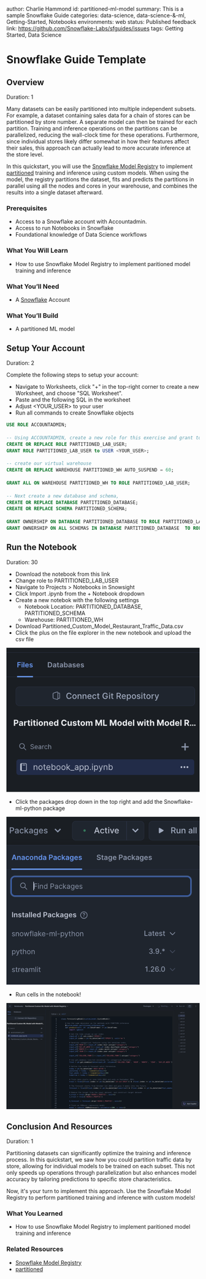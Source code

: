 author: Charlie Hammond
id: partitioned-ml-model
summary: This is a sample Snowflake Guide
categories: data-science, data-science-&-ml, Getting-Started, Notebooks
environments: web
status: Published 
feedback link: https://github.com/Snowflake-Labs/sfguides/issues
tags: Getting Started, Data Science

# Snowflake Guide Template
<!-- ------------------------ -->
## Overview 
Duration: 1

Many datasets can be easily partitioned into multiple independent subsets. For example, a dataset containing sales data for a chain of stores can be partitioned by store number. A separate model can then be trained for each partition. Training and inference operations on the partitions can be parallelized, reducing the wall-clock time for these operations. Furthermore, since individual stores likely differ somewhat in how their features affect their sales, this approach can actually lead to more accurate inference at the store level.

In this quickstart, you will use the [Snowflake Model Registry](https://docs.snowflake.com/en/developer-guide/snowpark-ml/model-registry/overview) to implement [partitioned](https://docs.snowflake.com/en/developer-guide/snowpark-ml/model-registry/partitioned-custom-models) training and inference using custom models. When using the model, the registry partitions the dataset, fits and predicts the partitions in parallel using all the nodes and cores in your warehouse, and combines the results into a single dataset afterward.

### Prerequisites
- Access to a Snowflake account with Accountadmin. 
- Access to run Notebooks in Snowflake
- Foundational knowledge of Data Science workflows

### What You Will Learn 
- How to use Snowflake Model Registry to implement paritioned model training and inference

### What You’ll Need 
- A [Snowflake](https://app.snowflake.com/) Account

### What You’ll Build 
- A partitioned ML model

<!-- ------------------------ -->
## Setup Your Account
Duration: 2

Complete the following steps to setup your account:
- Navigate to Worksheets, click "+" in the top-right corner to create a new Worksheet, and choose "SQL Worksheet".
- Paste and the following SQL in the worksheet 
- Adjust <YOUR_USER> to your user
- Run all commands to create Snowflake objects

```sql
USE ROLE ACCOUNTADMIN;

-- Using ACCOUNTADMIN, create a new role for this exercise and grant to applicable users
CREATE OR REPLACE ROLE PARTITIONED_LAB_USER;
GRANT ROLE PARTITIONED_LAB_USER to USER <YOUR_USER>;

-- create our virtual warehouse
CREATE OR REPLACE WAREHOUSE PARTITIONED_WH AUTO_SUSPEND = 60;

GRANT ALL ON WAREHOUSE PARTITIONED_WH TO ROLE PARTITIONED_LAB_USER;

-- Next create a new database and schema,
CREATE OR REPLACE DATABASE PARTITIONED_DATABASE;
CREATE OR REPLACE SCHEMA PARTITIONED_SCHEMA;

GRANT OWNERSHIP ON DATABASE PARTITIONED_DATABASE TO ROLE PARTITIONED_LAB_USER COPY CURRENT GRANTS;
GRANT OWNERSHIP ON ALL SCHEMAS IN DATABASE PARTITIONED_DATABASE  TO ROLE PARTITIONED_LAB_USER COPY CURRENT GRANTS;

```
<!-- ------------------------ -->
## Run the Notebook
Duration: 30

- Download the notebook from this link
- Change role to PARTITIONED_LAB_USER
- Navigate to Projects > Notebooks in Snowsight
- Click Import .ipynb from the + Notebook dropdown
- Create a new notebok with the following settings
  - Notebook Location: PARTITIONED_DATABASE, PARTITIONED_SCHEMA
  - Warehouse: PARTITIONED_WH
- Download Partitioned_Custom_Model_Restaurant_Traffic_Data.csv
- Click the plus on the file explorer in the new notebook and upload the csv file

![upload-file](assets/upload-file.png)

- Click the packages drop down in the top right and add the Snowflake-ml-python package

![add-package](assets/add-package.png)

- Run cells in the notebook!

![notebook-preview](assets/notebook.png)

<!-- ------------------------ -->
## Conclusion And Resources
Duration: 1

Partitioning datasets can significantly optimize the training and inference process. In this quickstart, we saw how you could partition traffic data by store, allowing for individual models to be trained on each subset. This not only speeds up operations through parallelization but also enhances model accuracy by tailoring predictions to specific store characteristics.

Now, it's your turn to implement this approach. Use the Snowflake Model Registry to perform partitioned training and inference with custom models!

### What You Learned
- How to use Snowflake Model Registry to implement paritioned model training and inference

### Related Resources
- [Snowflake Model Registry](https://docs.snowflake.com/en/developer-guide/snowpark-ml/model-registry/overview)
- [partitioned](https://docs.snowflake.com/en/developer-guide/snowpark-ml/model-registry/partitioned-custom-models)
